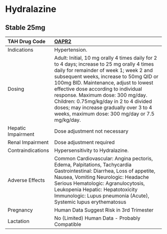 # Hydralazine

## Stable 25mg

| TAH Drug Code      | [OAPR2](https://www.tahsda.org.tw/drugs/hissearch.php?drug_code=OAPR2)                                                                                                                                                                                                                                                                                                                                                                     |
|:-------------------|:-------------------------------------------------------------------------------------------------------------------------------------------------------------------------------------------------------------------------------------------------------------------------------------------------------------------------------------------------------------------------------------------------------------------------------------------|
| Indications        | Hypertension.                                                                                                                                                                                                                                                                                                                                                                                                                              |
| Dosing             | Adult: Initial, 10 mg orally 4 times daily for 2 to 4 days; increase to 25 mg orally 4 times daily for remainder of week 1; week 2 and subsequent weeks, increase to 50mg QID or 100mg BID. Maintenance, adjust to lowest effective dose according to individual response. Maximum dose: 300 mg/day. Children: 0.75mg/kg/day in 2 to 4 divided doses; may increase gradually over 3 to 4 weeks, maximum dose: 300 mg/day or 7.5 mg/kg/day. |
| Hepatic Impairment | Dose adjustment not necessary                                                                                                                                                                                                                                                                                                                                                                                                              |
| Renal Impairment   | Dose adjustment required                                                                                                                                                                                                                                                                                                                                                                                                                   |
| Contraindications  | Hypersensitivity to Hydralazine.                                                                                                                                                                                                                                                                                                                                                                                                           |
| Adverse Effects    | Common Cardiovascular: Angina pectoris, Edema, Palpitations, Tachycardia Gastrointestinal: Diarrhea, Loss of appetite, Nausea, Vomiting Neurologic: Headache Serious Hematologic: Agranulocytosis, Leukopenia Hepatic: Hepatotoxicity Immunologic: Lupus pneumonia (Acute), Systemic lupus erythematosus                                                                                                                                   |
| Pregnancy          | Human Data Suggest Risk in 3rd Trimester                                                                                                                                                                                                                                                                                                                                                                                                   |
| Lactation          | No (Limited) Human Data - Probably Compatible                                                                                                                                                                                                                                                                                                                                                                                              |

